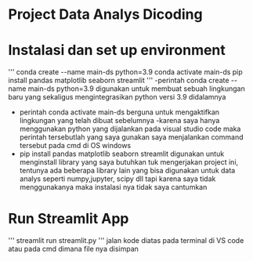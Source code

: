 # Project Data Analys Dicoding

# Instalasi dan set up environment

'''
conda create --name main-ds python=3.9
conda activate main-ds
pip install pandas matplotlib seaborn streamlit
'''
-perintah conda create --name main-ds python=3.9 digunakan untuk membuat sebuah lingkungan baru yang sekaligus mengintegrasikan python versi 3.9 didalamnya

- perintah conda activate main-ds berguna untuk mengaktifkan lingkungan yang telah dibuat sebelumnya
  -karena saya hanya menggunakan python yang dijalankan pada visual studio code maka perintah tersebutlah yang saya gunakan
  saya menjalankan command tersebut pada cmd di OS windows
- pip install pandas matplotlib seaborn streamlit digunakan untuk menginstall library yang saya butuhkan tuk mengerjakan project ini, tentunya ada beberapa library lain yang bisa digunakan untuk data analys seperti numpy,jupyter, scipy dll tapi karena saya tidak menggunakanya maka instalasi nya tidak saya cantumkan

# Run Streamlit App

'''
streamlit run streamlit.py
'''
jalan kode diatas pada terminal di VS code atau pada cmd dimana file nya disimpan
